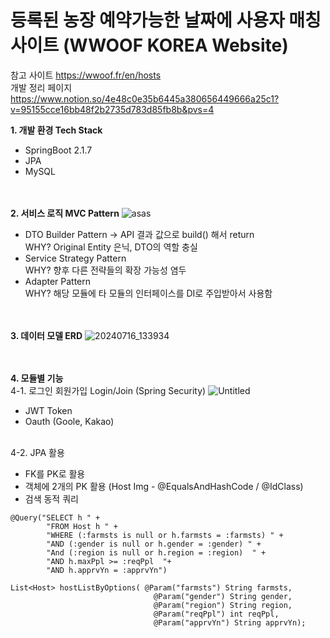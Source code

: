 # 등록된 농장 예약가능한 날짜에 사용자 매칭 사이트 (WWOOF KOREA Website)

참고 사이트 
https://wwoof.fr/en/hosts
</br>
개발 정리 페이지 
https://www.notion.so/4e48c0e35b6445a380656449666a25c1?v=95155cce16bb48f2b2735d783d85fb8b&pvs=4

**1. 개발 환경 Tech Stack**
   - SpringBoot 2.1.7
   - JPA
   - MySQL
     
</br></br>**2. 서비스 로직 MVC Pattern**
     ![asas](https://github.com/user-attachments/assets/93573b7b-c6db-4b59-a5b3-d882a81c912b)
  - DTO Builder Pattern -> API 결과 값으로 build() 해서 return</br>
    WHY? Original Entity 은닉, DTO의 역할 충실
  - Service Strategy Pattern</br>
    WHY? 향후 다른 전략들의 확장 가능성 염두
  - Adapter Pattern</br>
    WHY? 해당 모듈에 타 모듈의 인터페이스를 DI로 주입받아서 사용함 

</br></br>**3. 데이터 모델 ERD**
![20240716_133934](https://github.com/user-attachments/assets/12ec3290-31b2-4f31-9df0-4f57a9499f50)


</br></br>**4. 모듈별 기능**
  </br>4-1. 로그인 회원가입 Login/Join (Spring Security)
   ![Untitled](https://github.com/user-attachments/assets/ff8b1a1e-f152-4449-b1b7-a974af7bca09)
   - JWT Token
   - Oauth (Goole, Kakao)

  </br>4-2. JPA 활용
   - FK를 PK로 활용
   - 객체에 2개의 PK 활용 (Host Img - @EqualsAndHashCode / @IdClass)
   - 검색 동적 쿼리 

    
    @Query("SELECT h " +
            "FROM Host h " +
            "WHERE (:farmsts is null or h.farmsts = :farmsts) " +
            "AND (:gender is null or h.gender = :gender) " +
            "And (:region is null or h.region = :region)  " +
            "AND h.maxPpl >= :reqPpl  "+
            "AND h.apprvYn = :apprvYn")

    List<Host> hostListByOptions( @Param("farmsts") String farmsts,
                                    @Param("gender") String gender,
                                    @Param("region") String region,
                                    @Param("reqPpl") int reqPpl,
                                    @Param("apprvYn") String apprvYn);
 
 
